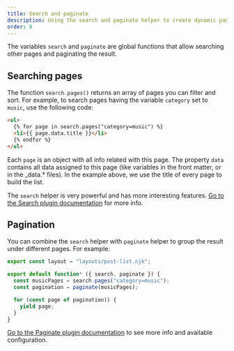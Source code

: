```yaml
---
title: Search and paginate
description: Using the search and paginate helper to create dynamic pages.
order: 8
---
```


The variables `search` and `paginate` are global functions that allow searching
other pages and paginating the result.

## Searching pages

The function `search.pages()` returns an array of pages you can filter and sort.
For example, to search pages having the variable `category` set to `music`, use
the following code:

```html
<ul>
  {% for page in search.pages("category=music") %}
  <li>{{ page.data.title }}</li>
  {% endfor %}
</ul>
```

Each `page` is an object with all info related with this page. The property
`data` contains all data assigned to this page (like variables in the front
matter, or in the _data.* files). In the example above, we use the title of
every page to build the list.

The `search` helper is very powerful and has more interesting features.
[Go to the Search plugin documentation](../../plugins/search.md) for more info.

## Pagination

You can combine the `search` helper with `paginate` helper to group the result
under different pages. For example:

```js
export const layout = "layouts/post-list.njk";

export default function* ({ search, paginate }) {
  const musicPages = search.pages("category=music");
  const pagination = paginate(musicPages);

  for (const page of pagination)) {
    yield page;
  }
}
```

[Go to the Paginate plugin documentation](../../plugins/paginate.md) to see more
info and available configuration.
